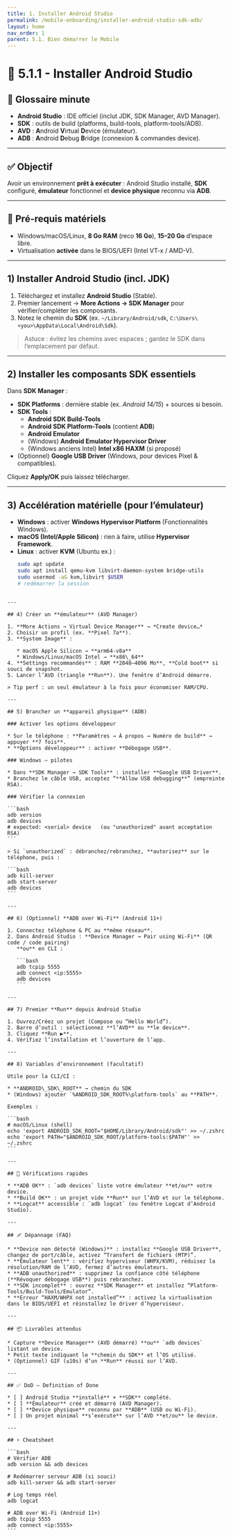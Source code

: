 ```yaml
---
title: 1. Installer Android Studio
permalink: /mobile-onboarding/installer-android-studio-sdk-adb/
layout: home
nav_order: 1
parent: 5.1. Bien démarrer le Mobile
---
```


# 📘 5.1.1 - Installer Android Studio

## 📒 Glossaire minute
- **Android Studio** : IDE officiel (inclut JDK, SDK Manager, AVD Manager).
- **SDK** : outils de build (platforms, build-tools, platform-tools/ADB).
- **AVD** : **A**ndroid **V**irtual **D**evice (émulateur).
- **ADB** : **A**ndroid **D**ebug **B**ridge (connexion & commandes device).

---

## ✅ Objectif
Avoir un environnement **prêt à exécuter** : Android Studio installé, **SDK** configuré, **émulateur** fonctionnel et **device physique** reconnu via **ADB**.

---

## 🔧 Pré-requis matériels
- Windows/macOS/Linux, **8 Go RAM** (reco **16 Go**), **15–20 Go** d’espace libre.
- Virtualisation **activée** dans le BIOS/UEFI (Intel VT-x / AMD-V).

---

## 1) Installer Android Studio (incl. JDK)
1. Téléchargez et installez **Android Studio** (Stable).  
2. Premier lancement → **More Actions → SDK Manager** pour vérifier/compléter les composants.  
3. Notez le chemin du **SDK** (ex. `~/Library/Android/sdk`, `C:\Users\<you>\AppData\Local\Android\Sdk`).

> Astuce : évitez les chemins avec espaces ; gardez le SDK dans l’emplacement par défaut.

---

## 2) Installer les composants SDK essentiels
Dans **SDK Manager** :
- **SDK Platforms** : dernière stable (ex. *Android 14/15*) + sources si besoin.
- **SDK Tools** :
  - **Android SDK Build-Tools**
  - **Android SDK Platform-Tools** (contient **ADB**)
  - **Android Emulator**
  - (Windows) **Android Emulator Hypervisor Driver**  
  - (Windows anciens Intel) **Intel x86 HAXM** (si proposé)  
- (Optionnel) **Google USB Driver** (Windows, pour devices Pixel & compatibles).

Cliquez **Apply/OK** puis laissez télécharger.

---

## 3) Accélération matérielle (pour l’émulateur)
- **Windows** : activer **Windows Hypervisor Platform** (Fonctionnalités Windows).  
- **macOS (Intel/Apple Silicon)** : rien à faire, utilise **Hypervisor Framework**.  
- **Linux** : activer **KVM** (Ubuntu ex.) :
  ```bash
  sudo apt update
  sudo apt install qemu-kvm libvirt-daemon-system bridge-utils
  sudo usermod -aG kvm,libvirt $USER
  # redémarrer la session
````

---

## 4) Créer un **émulateur** (AVD Manager)

1. **More Actions → Virtual Device Manager** → *Create device…*
2. Choisir un profil (ex. **Pixel 7a**).
3. **System Image** :

   * macOS Apple Silicon → **arm64-v8a**
   * Windows/Linux/macOS Intel → **x86\_64**
4. **Settings recommandés** : RAM **2048–4096 Mo**, **Cold boot** si souci de snapshot.
5. Lancer l’AVD (triangle **Run**). Une fenêtre d’Android démarre.

> Tip perf : un seul émulateur à la fois pour économiser RAM/CPU.

---

## 5) Brancher un **appareil physique** (ADB)

### Activer les options développeur

* Sur le téléphone : **Paramètres → À propos → Numéro de build** → appuyer **7 fois**.
* **Options développeur** : activer **Débogage USB**.

### Windows — pilotes

* Dans **SDK Manager → SDK Tools** : installer **Google USB Driver**.
* Branchez le câble USB, acceptez “**Allow USB debugging**” (empreinte RSA).

### Vérifier la connexion

```bash
adb version
adb devices
# expected: <serial> device   (ou "unauthorized" avant acceptation RSA)
```

> Si `unauthorized` : débranchez/rebranchez, **autorisez** sur le téléphone, puis :

```bash
adb kill-server
adb start-server
adb devices
```

---

## 6) (Optionnel) **ADB over Wi-Fi** (Android 11+)

1. Connectez téléphone & PC au **même réseau**.
2. Dans Android Studio : **Device Manager → Pair using Wi-Fi** (QR code / code pairing)
   **ou** en CLI :

   ```bash
   adb tcpip 5555
   adb connect <ip:5555>
   adb devices
   ```

---

## 7) Premier **Run** depuis Android Studio

1. Ouvrez/Créez un projet (Compose ou “Hello World”).
2. Barre d’outil : sélectionnez **l’AVD** ou **le device**.
3. Cliquez **Run ▶**.
4. Vérifiez l’installation et l’ouverture de l’app.

---

## 8) Variables d’environnement (facultatif)

Utile pour la CLI/CI :

* **ANDROID\_SDK\_ROOT** → chemin du SDK
* (Windows) ajouter `%ANDROID_SDK_ROOT%\platform-tools` au **PATH**.

Exemples :

```bash
# macOS/Linux (shell)
echo 'export ANDROID_SDK_ROOT="$HOME/Library/Android/sdk"' >> ~/.zshrc
echo 'export PATH="$ANDROID_SDK_ROOT/platform-tools:$PATH"' >> ~/.zshrc
```

---

## 🧪 Vérifications rapides

* **ADB OK** : `adb devices` liste votre émulateur **et/ou** votre device.
* **Build OK** : un projet vide **Run** sur l’AVD et sur le téléphone.
* **Logcat** accessible : `adb logcat` (ou fenêtre Logcat d’Android Studio).

---

## 🩹 Dépannage (FAQ)

* **Device non détecté (Windows)** : installez **Google USB Driver**, changez de port/câble, activez “Transfert de fichiers (MTP)”.
* **Émulateur lent** : vérifiez hyperviseur (WHPX/KVM), réduisez la résolution/RAM de l’AVD, fermez d’autres émulateurs.
* **ADB unauthorized** : supprimez la confiance côté téléphone (**Révoquer débogage USB**) puis rebranchez.
* **SDK incomplet** : ouvrez **SDK Manager** et installez “Platform-Tools/Build-Tools/Emulator”.
* **Erreur “HAXM/WHPX not installed”** : activez la virtualisation dans le BIOS/UEFI et réinstallez le driver d’hyperviseur.

---

## 📦 Livrables attendus

* Capture **Device Manager** (AVD démarré) **ou** `adb devices` listant un device.
* Petit texte indiquant le **chemin du SDK** et l’OS utilisé.
* (Optionnel) GIF (≤10s) d’un **Run** réussi sur l’AVD.

---

## ✅ DoD — Definition of Done

* [ ] Android Studio **installé** + **SDK** complété.
* [ ] **Émulateur** créé et démarré (AVD Manager).
* [ ] **Device physique** reconnu par **ADB** (USB ou Wi-Fi).
* [ ] Un projet minimal **s’exécute** sur l’AVD **et/ou** le device.

---

## ⚡ Cheatsheet

```bash
# Vérifier ADB
adb version && adb devices

# Redémarrer serveur ADB (si souci)
adb kill-server && adb start-server

# Log temps réel
adb logcat

# ADB over Wi-Fi (Android 11+)
adb tcpip 5555
adb connect <ip:5555>
```
